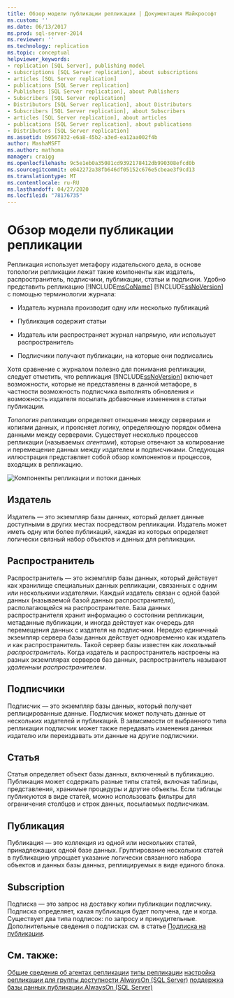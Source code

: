 ```yaml
---
title: Обзор модели публикации репликации | Документация Майкрософт
ms.custom: ''
ms.date: 06/13/2017
ms.prod: sql-server-2014
ms.reviewer: ''
ms.technology: replication
ms.topic: conceptual
helpviewer_keywords:
- replication [SQL Server], publishing model
- subscriptions [SQL Server replication], about subscriptions
- articles [SQL Server replication]
- publications [SQL Server replication]
- Publishers [SQL Server replication], about Publishers
- Subscribers [SQL Server replication]
- Distributors [SQL Server replication], about Distributors
- Subscribers [SQL Server replication], about Subscribers
- articles [SQL Server replication], about articles
- publications [SQL Server replication], about publications
- Distributors [SQL Server replication]
ms.assetid: b9567832-e6a8-45b2-a3ed-ea12aa002f4b
author: MashaMSFT
ms.author: mathoma
manager: craigg
ms.openlocfilehash: 9c5e1eb0a35081cd9392178412db990308efcd0b
ms.sourcegitcommit: e042272a38fb646df05152c676e5cbeae3f9cd13
ms.translationtype: MT
ms.contentlocale: ru-RU
ms.lasthandoff: 04/27/2020
ms.locfileid: "78176735"
---
```

# <a name="replication-publishing-model-overview"></a>Обзор модели публикации репликации
  Репликация использует метафору издательского дела, в основе топологии репликации лежат такие компоненты как издатель, распространитель, подписчики, публикации, статьи и подписки. Удобно представить репликацию [!INCLUDE[msCoName](../../../includes/msconame-md.md)] [!INCLUDE[ssNoVersion](../../../includes/ssnoversion-md.md)] с помощью терминологии журнала:

-   Издатель журнала производит одну или несколько публикаций

-   Публикация содержит статьи

-   Издатель или распространяет журнал напрямую, или использует распространитель

-   Подписчики получают публикации, на которые они подписались

 Хотя сравнение с журналом полезно для понимания репликации, следует отметить, что репликация [!INCLUDE[ssNoVersion](../../../includes/ssnoversion-md.md)] включает возможности, которые не представлены в данной метафоре, в частности возможность подписчика выполнять обновления и возможность издателя посылать добавочные изменения в статьи публикации.

 *Топология репликации* определяет отношения между серверами и копиями данных, и проясняет логику, определяющую порядок обмена данными между серверами. Существует несколько процессов репликации (называемых *агентами*), которые отвечают за копирование и перемещение данных между издателем и подписчиками. Следующая иллюстрация представляет собой обзор компонентов и процессов, входящих в репликацию.

 ![Компоненты репликации и потоки данных](../media/replintro1.gif "Компоненты репликации и потоки данных")

## <a name="publisher"></a>Издатель
 Издатель — это экземпляр базы данных, который делает данные доступными в других местах посредством репликации. Издатель может иметь одну или более публикаций, каждая из которых определяет логически связный набор объектов и данных для репликации.

## <a name="distributor"></a>Распространитель
 Распространитель — это экземпляр базы данных, который действует как хранилище специальных данных репликации, связанных с одним или несколькими издателями. Каждый издатель связан с одной базой данных (называемой базой данных распространителя), располагающейся на распространителе. База данных распространителя хранит информацию о состоянии репликации, метаданные публикации, и иногда действует как очередь для перемещения данных с издателя на подписчики. Нередко единичный экземпляр сервера базы данных действует одновременно как издатель и как распространитель. Такой сервер базы известен как *локальный распространитель*. Когда издатель и распространитель настроены на разных экземплярах серверов баз данных, распространитель называют *удаленным распространителем*.

## <a name="subscribers"></a>Подписчики
 Подписчик — это экземпляр базы данных, который получает реплицированные данные. Подписчик может получать данные от нескольких издателей и публикаций. В зависимости от выбранного типа репликации подписчик может также передавать изменения данных издателю или переиздавать эти данные на другие подписчики.

## <a name="article"></a>Статья
 Статья определяет объект базы данных, включенный в публикацию. Публикация может содержать разные типы статей, включая таблицы, представления, хранимые процедуры и другие объекты. Если таблицы публикуются в виде статей, можно использовать фильтры для ограничения столбцов и строк данных, посылаемых подписчикам.

## <a name="publication"></a>Публикация
 Публикация — это коллекция из одной или нескольких статей, принадлежащих одной базе данных. Группирование нескольких статей в публикацию упрощает указание логически связанного набора объектов и данных базы данных, реплицируемых в виде единого блока.

## <a name="subscription"></a>Subscription
 Подписка — это запрос на доставку копии публикации подписчику. Подписка определяет, какая публикация будет получена, где и когда. Существует два типа подписок: по запросу и принудительные. Дополнительные сведения о подписках см. в статье [Подписка на публикации](../subscribe-to-publications.md).

## <a name="see-also"></a>См. также:
 [Общие сведения об агентах репликации](../agents/replication-agents-overview.md) [типы репликации](../types-of-replication.md) [настройка репликации для группы доступности AlwaysOn (SQL Server)](../../../database-engine/availability-groups/windows/always-on-availability-groups-sql-server.md) [поддержка базы данных публикации AlwaysOn &#40;SQL Server&#41;](../../../database-engine/availability-groups/windows/maintaining-an-always-on-publication-database-sql-server.md)


